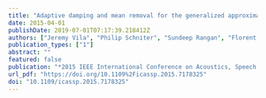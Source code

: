 ```yaml
---
title: "Adaptive damping and mean removal for the generalized approximate message passing algorithm"
date: 2015-04-01
publishDate: 2019-07-01T07:17:39.218412Z
authors: ["Jeremy Vila", "Philip Schniter", "Sundeep Rangan", "Florent Krzakala", "Lenka Zdeborova"]
publication_types: ["1"]
abstract: ""
featured: false
publication: "*2015 IEEE International Conference on Acoustics, Speech and Signal Processing (ICASSP)*"
url_pdf: "https://doi.org/10.1109%2Ficassp.2015.7178325"
doi: "10.1109/icassp.2015.7178325"
---
```



